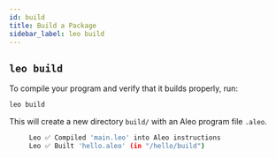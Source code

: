 ```yaml
---
id: build
title: Build a Package
sidebar_label: leo build
---
```


## `leo build`

To compile your program and verify that it builds properly, run:
```bash
leo build
```

[//]: # (The results of compiling `main.leo` or `lib.leo` and it's imported dependencies will be printed:)

[//]: # (```bash title="console output:")

[//]: # ( Compiling Starting...)

[//]: # ( Compiling Compiling main program... &#40;"${NAME}/src/main.leo"&#41;)

[//]: # ( Compiling Complete)

[//]: # (      Done Finished in 10 milliseconds)

[//]: # (```)
This will create a new directory `build/` with an Aleo program file `.aleo`. 
```bash title="console output:"
     Leo ✅ Compiled 'main.leo' into Aleo instructions
     Leo ✅ Built 'hello.aleo' (in "/hello/build")
```